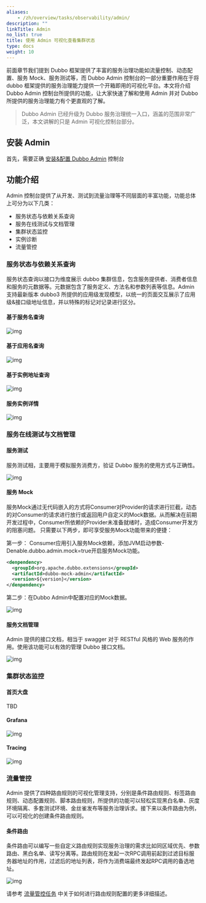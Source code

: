 ```yaml
---
aliases:
    - /zh/overview/tasks/observability/admin/
description: ""
linkTitle: Admin
no_list: true
title: 使用 Admin 可视化查看集群状态
type: docs
weight: 10
---
```



前面章节我们提到 Dubbo 框架提供了丰富的服务治理功能如流量控制、动态配置、服务 Mock、服务测试等，而 Dubbo Admin 控制台的一部分重要作用在于将 dubbo 框架提供的服务治理能力提供一个开箱即用的可视化平台。本文将介绍 Dubbo Admin 控制台所提供的功能，让大家快速了解和使用 Admin 并对 Dubbo 所提供的服务治理能力有个更直观的了解。

> Dubbo Admin 已经升级为 Dubbo 服务治理统一入口，涵盖的范围非常广泛，本文讲解的只是 Admin 可视化控制台部分。

## 安装 Admin
首先，需要正确 [安装&配置 Dubbo Admin](https://github.com/apache/dubbo-admin#dubbo-admin) 控制台

## 功能介绍
Admin 控制台提供了从开发、测试到流量治理等不同层面的丰富功能，功能总体上可分为以下几类：
* 服务状态与依赖关系查询
* 服务在线测试与文档管理
* 集群状态监控
* 实例诊断
* 流量管控

### 服务状态与依赖关系查询
服务状态查询以接口为维度展示 dubbo 集群信息，包含服务提供者、消费者信息和服务的元数据等。元数据包含了服务定义、方法名和参数列表等信息。Admin 支持最新版本 dubbo3 所提供的应用级发现模型，以统一的页面交互展示了应用级&接口级地址信息，并以特殊的标记对记录进行区分。

#### 基于服务名查询
![img](/imgs/v3/tasks/observability/admin/1-search-by-service.png)

#### 基于应用名查询
![img](/imgs/v3/tasks/observability/admin/1-search-by-appname.png)

#### 基于实例地址查询
![img](/imgs/v3/tasks/observability/admin/1-search-by-ip.png)

#### 服务实例详情
![img](/imgs/v3/tasks/observability/admin/1-service-detail.png)

### 服务在线测试与文档管理
#### 服务测试
服务测试相，主要用于模拟服务消费方，验证 Dubbo 服务的使用方式与正确性。

![img](/imgs/v3/tasks/observability/admin/2-service-doc.png)

#### 服务 Mock
服务Mock通过无代码嵌入的方式将Consumer对Provider的请求进行拦截，动态的对Consumer的请求进行放行或返回用户自定义的Mock数据。从而解决在前期开发过程中，Consumer所依赖的Provider未准备就绪时，造成Consumer开发方的阻塞问题。
只需要以下两步，即可享受服务Mock功能带来的便捷：

第一步：
Consumer应用引入服务Mock依赖，添加JVM启动参数-Denable.dubbo.admin.mock=true开启服务Mock功能。
```xml
<denpendency>
  <groupId>org.apache.dubbo.extensions</groupId>
  <artifactId>dubbo-mock-admin</artifactId>
  <version>${version}</version>
</denpendency>
```

第二步：在Dubbo Admin中配置对应的Mock数据。

![img](/imgs/v3/tasks/observability/admin/2-service-mock.png)

#### 服务文档管理
Admin 提供的接口文档，相当于 swagger 对于 RESTful 风格的 Web 服务的作用。使用该功能可以有效的管理 Dubbo 接口文档。

![img](/imgs/v3/tasks/observability/admin/2-service-doc.png)

### 集群状态监控
#### 首页大盘
TBD

#### Grafana
![img](/imgs/v3/tasks/observability/admin/3-grafana.png)

#### Tracing
![img](/imgs/v3/tasks/observability/admin/3-tracing-zipkin.png)

### 流量管控
Admin 提供了四种路由规则的可视化管理支持，分别是条件路由规则、标签路由规则、动态配置规则、脚本路由规则，所提供的功能可以轻松实现黑白名单、灰度环境隔离、多套测试环境、金丝雀发布等服务治理诉求。接下来以条件路由为例，可以可视化的创建条件路由规则。

#### 条件路由

条件路由可以编写一些自定义路由规则实现服务治理的需求比如同区域优先、参数路由、黑白名单、读写分离等。路由规则在发起一次RPC调用前起到过滤目标服务器地址的作用，过滤后的地址列表，将作为消费端最终发起RPC调用的备选地址。

![img](/imgs/v3/tasks/observability/admin/4-traffic-management.png)

请参考 [流量管控任务](../../traffic-management/) 中关于如何进行路由规则配置的更多详细描述。